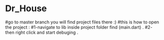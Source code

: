 # Dr_House

#go to master branch you will find project files there :)
#this is how to open the project :
#1-navigate to lib inside project folder find (main.dart) . 
#2- then right click and start debuging .
